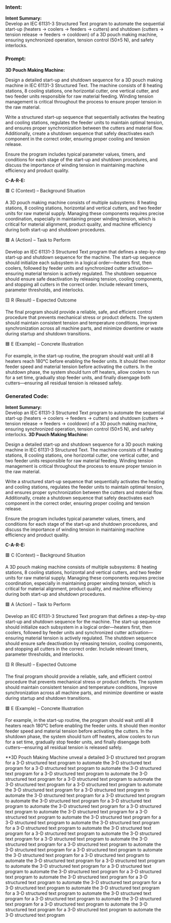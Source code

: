 ### Intent:
**Intent Summary:**  
Develop an IEC 61131-3 Structured Text program to automate the sequential start-up (heaters → coolers → feeders → cutters) and shutdown (cutters → tension release → feeders → cooldown) of a 3D pouch making machine, ensuring synchronized operation, tension control (50±5 N), and safety interlocks.

### Prompt:
**3D Pouch Making Machine:**

Design a detailed start-up and shutdown sequence for a 3D pouch making machine in IEC 61131-3 Structured Text. The machine consists of 8 heating stations, 8 cooling stations, one horizontal cutter, one vertical cutter, and two feeder units responsible for raw material feeding. Winding tension management is critical throughout the process to ensure proper tension in the raw material.

Write a structured start-up sequence that sequentially activates the heating and cooling stations, regulates the feeder units to maintain optimal tension, and ensures proper synchronization between the cutters and material flow. Additionally, create a shutdown sequence that safely deactivates each component in the correct order, ensuring proper cooling and tension release.

Ensure the program includes typical parameter values, timers, and conditions for each stage of the start-up and shutdown procedures, and discuss the importance of winding tension in maintaining machine efficiency and product quality.

**C-A-R-E:**

🟥 C (Context) – Background Situation

A 3D pouch making machine consists of multiple subsystems: 8 heating stations, 8 cooling stations, horizontal and vertical cutters, and two feeder units for raw material supply. Managing these components requires precise coordination, especially in maintaining proper winding tension, which is critical for material alignment, product quality, and machine efficiency during both start-up and shutdown procedures.

🟩 A (Action) – Task to Perform

Develop an IEC 61131-3 Structured Text program that defines a step-by-step start-up and shutdown sequence for the machine. The start-up sequence should initialize each subsystem in a logical order—heaters first, then coolers, followed by feeder units and synchronized cutter activation—ensuring material tension is actively regulated. The shutdown sequence should ensure safe deactivation by releasing tension, cooling components, and stopping all cutters in the correct order. Include relevant timers, parameter thresholds, and interlocks.

🟨 R (Result) – Expected Outcome

The final program should provide a reliable, safe, and efficient control procedure that prevents mechanical stress or product defects. The system should maintain consistent tension and temperature conditions, improve synchronization across all machine parts, and minimize downtime or waste during startup and shutdown transitions.

🟦 E (Example) – Concrete Illustration

For example, in the start-up routine, the program should wait until all 8 heaters reach 180°C before enabling the feeder units. It should then monitor feeder speed and material tension before activating the cutters. In the shutdown phase, the system should turn off heaters, allow coolers to run for a set time, gradually stop feeder units, and finally disengage both cutters—ensuring all residual tension is released safely.

### Generated Code:
**Intent Summary:**  
Develop an IEC 61131-3 Structured Text program to automate the sequential start-up (heaters → coolers → feeders → cutters) and shutdown (cutters → tension release → feeders → cooldown) of a 3D pouch making machine, ensuring synchronized operation, tension control (50±5 N), and safety interlocks.
**3D Pouch Making Machine:**

Design a detailed start-up and shutdown sequence for a 3D pouch making machine in IEC 61131-3 Structured Text. The machine consists of 8 heating stations, 8 cooling stations, one horizontal cutter, one vertical cutter, and two feeder units responsible for raw material feeding. Winding tension management is critical throughout the process to ensure proper tension in the raw material.

Write a structured start-up sequence that sequentially activates the heating and cooling stations, regulates the feeder units to maintain optimal tension, and ensures proper synchronization between the cutters and material flow. Additionally, create a shutdown sequence that safely deactivates each component in the correct order, ensuring proper cooling and tension release.

Ensure the program includes typical parameter values, timers, and conditions for each stage of the start-up and shutdown procedures, and discuss the importance of winding tension in maintaining machine efficiency and product quality.

**C-A-R-E:**

🟥 C (Context) – Background Situation

A 3D pouch making machine consists of multiple subsystems: 8 heating stations, 8 cooling stations, horizontal and vertical cutters, and two feeder units for raw material supply. Managing these components requires precise coordination, especially in maintaining proper winding tension, which is critical for material alignment, product quality, and machine efficiency during both start-up and shutdown procedures.

🟩 A (Action) – Task to Perform

Develop an IEC 61131-3 Structured Text program that defines a step-by-step start-up and shutdown sequence for the machine. The start-up sequence should initialize each subsystem in a logical order—heaters first, then coolers, followed by feeder units and synchronized cutter activation—ensuring material tension is actively regulated. The shutdown sequence should ensure safe deactivation by releasing tension, cooling components, and stopping all cutters in the correct order. Include relevant timers, parameter thresholds, and interlocks.

🟨 R (Result) – Expected Outcome

The final program should provide a reliable, safe, and efficient control procedure that prevents mechanical stress or product defects. The system should maintain consistent tension and temperature conditions, improve synchronization across all machine parts, and minimize downtime or waste during startup and shutdown transitions.

🟦 E (Example) – Concrete Illustration

For example, in the start-up routine, the program should wait until all 8 heaters reach 180°C before enabling the feeder units. It should then monitor feeder speed and material tension before activating the cutters. In the shutdown phase, the system should turn off heaters, allow coolers to run for a set time, gradually stop feeder units, and finally disengage both cutters—ensuring all residual tension is released safely.

**3D Pouch Making Machine unveal a detailed 3-D structured text program for a 3-D structured text program to automate the 3-D structured text program for a 3-D structured text program to automate the 3-D structured text program for a 3-D structured text program to automate the 3-D structured text program for a 3-D structured text program to automate the 3-D structured text program for a 3-D structured text program to automate the 3-D structured text program for a 3-D structured text program to automate the 3-D structured text program for a 3-D structured text program to automate the 3-D structured text program for a 3-D structured text program to automate the 3-D structured text program for a 3-D structured text program to automate the 3-D structured text program for a 3-D structured text program to automate the 3-D structured text program for a 3-D structured text program to automate the 3-D structured text program for a 3-D structured text program to automate the 3-D structured text program for a 3-D structured text program to automate the 3-D structured text program for a 3-D structured text program to automate the 3-D structured text program for a 3-D structured text program to automate the 3-D structured text program for a 3-D structured text program to automate the 3-D structured text program for a 3-D structured text program to automate the 3-D structured text program for a 3-D structured text program to automate the 3-D structured text program for a 3-D structured text program to automate the 3-D structured text program for a 3-D structured text program to automate the 3-D structured text program for a 3-D structured text program to automate the 3-D structured text program for a 3-D structured text program to automate the 3-D structured text program for a 3-D structured text program to automate the 3-D structured text program for a 3-D structured text program to automate the 3-D structured text program for a 3-D structured text program to automate the 3-D structured text program for a 3-D structured text program to automate the 3-D structured text program
